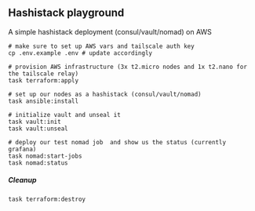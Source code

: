 ## Hashistack playground
A simple hashistack deployment (consul/vault/nomad) on AWS

```
# make sure to set up AWS vars and tailscale auth key
cp .env.example .env # update accordingly

# provision AWS infrastructure (3x t2.micro nodes and 1x t2.nano for the tailscale relay)
task terraform:apply

# set up our nodes as a hashistack (consul/vault/nomad)
task ansible:install

# initialize vault and unseal it
task vault:init
task vault:unseal

# deploy our test nomad job  and show us the status (currently grafana)
task nomad:start-jobs
task nomad:status
```

##### Cleanup
```
task terraform:destroy
```

